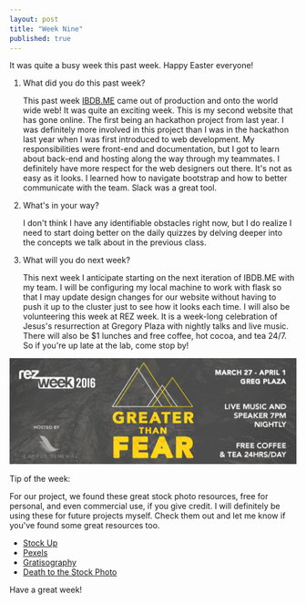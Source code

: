 ```yaml
---
layout: post
title: "Week Nine"
published: true
---
```

It was quite a busy week this past week. Happy Easter everyone!

1. What did you do this past week?

	This past week [IBDB.ME](http://ibdb.me/) came out of production and onto the world wide web! It was quite an exciting week. This is my second website that has gone online. The first being an hackathon project from last year. I was definitely more involved in this project than I was in the hackathon last year when I was first introduced to web development. My responsibilities were front-end and documentation, but I got to learn about back-end and hosting along the way through my teammates. I definitely have more respect for the web designers out there. It's not as easy as it looks. I learned how to navigate bootstrap and how to better communicate with the team. Slack was a great tool.

2. What's in your way?

	I don't think I have any identifiable obstacles right now, but I do realize I need to start doing better on the daily quizzes by delving deeper into the concepts we talk about in the previous class. 

3. What will you do next week?

	This next week I anticipate starting on the next iteration of IBDB.ME with my team. I will be configuring my local machine to work with flask so that I may update design changes for our website without having to push it up to the cluster just to see how it looks each time. I will also be volunteering this week at REZ week. It is a week-long celebration of Jesus's resurrection at Gregory Plaza with nightly talks and live music. There will also be $1 lunches and free coffee, hot cocoa, and tea 24/7. So if you're up late at the lab, come stop by!

![REZWEEK](/images/980763_1127763603921973_5030640761990995945_o.jpg)

Tip of the week: 

For our project, we found these great stock photo resources, free for personal, and even commercial use, if you give credit. I will definitely be using these for future projects myself. Check them out and let me know if you've found some great resources too.

* [Stock Up](http://www.sitebuilderreport.com/stock-up)
* [Pexels](https://www.pexels.com/)
* [Gratisography](http://gratisography.com/)
* [Death to the Stock Photo](http://deathtothestockphoto.com/)

Have a great week!
